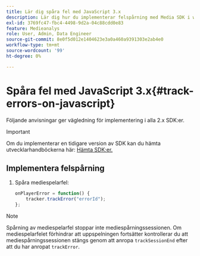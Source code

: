 ```yaml
---
title: Lär dig spåra fel med JavaScript 3.x
description: Lär dig hur du implementerar felspårning med Media SDK i webbläsarappar (JS).
exl-id: 3769fc47-fbc4-4498-9d2a-04c88cdd0e83
feature: Medieanalys
role: User, Admin, Data Engineer
source-git-commit: 8e0f5d012e1404623e3a0a460a9391303e2ab4e0
workflow-type: tm+mt
source-wordcount: '99'
ht-degree: 0%

---
```


# Spåra fel med JavaScript 3.x{#track-errors-on-javascript}

Följande anvisningar ger vägledning för implementering i alla 2.x SDK:er.

>[!IMPORTANT]
>
>Om du implementerar en tidigare version av SDK kan du hämta utvecklarhandböckerna här: [Hämta SDK:er.](/help/sdk-implement/download-sdks.md)

## Implementera felspårning

1. Spåra mediespelarfel:

   ```js
   onPlayerError = function() {
       tracker.trackError("errorId");
   };
   ```

>[!NOTE]
>
>Spårning av mediespelarfel stoppar inte mediespårningssessionen. Om mediespelarfelet förhindrar att uppspelningen fortsätter kontrollerar du att mediespårningssessionen stängs genom att anropa `trackSessionEnd` efter att du har anropat `trackError`.
